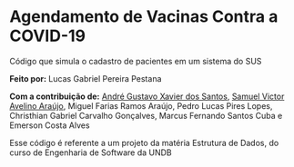 # Agendamento de Vacinas Contra a COVID-19
 Código que simula o cadastro de pacientes em um sistema do SUS

 __Feito por:__ Lucas Gabriel Pereira Pestana

__Com a contribuição de:__ [André Gustavo Xavier dos Santos](https://github.com/andregustavoxs), [Samuel Victor Avelino Araújo](https://github.com/Samuelz38), Miguel Farias Ramos Araújo, Pedro Lucas Pires Lopes, Christhian Gabriel Carvalho Gonçalves, Marcus Fernando Santos Cuba e Emerson Costa Alves

Esse código é referente a um projeto da matéria Estrutura de Dados, do curso de Engenharia de Software da UNDB
